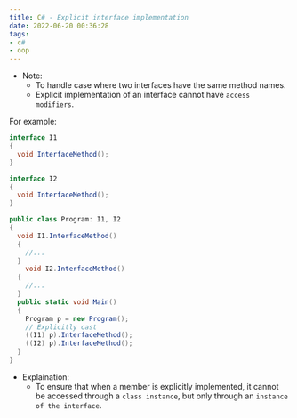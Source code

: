 ```yaml
---
title: C# - Explicit interface implementation
date: 2022-06-20 00:36:28
tags:
- c#
- oop
---
```

- Note:
  - To handle case where two interfaces have the same method names.
  - Explicit implementation of an interface cannot have `access modifiers`.

For example:
```csharp
interface I1
{
  void InterfaceMethod();
}

interface I2
{
  void InterfaceMethod();
}

public class Program: I1, I2
{
  void I1.InterfaceMethod()
  {
    //...
  }
    void I2.InterfaceMethod()
  {
    //...
  }
  public static void Main()
  {
    Program p = new Program();
    // Explicitly cast
    ((I1) p).InterfaceMethod();
    ((I2) p).InterfaceMethod();
  }
}
```

- Explaination:
  - To ensure that when a member is explicitly implemented, it cannot be accessed through a `class instance`, but only through an `instance of the interface`.


